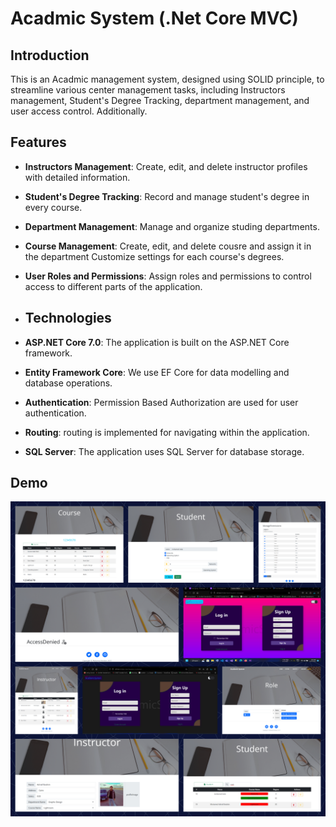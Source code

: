 # Acadmic System (.Net Core MVC)

## Introduction
This is an Acadmic management system, designed using SOLID principle, to streamline various center management tasks, including Instructors management, Student's Degree Tracking, department management, and user access control. Additionally.

## Features
- **Instructors Management**: Create, edit, and delete instructor profiles with detailed information.
- **Student's Degree Tracking**: Record and manage student's degree in every course.
- **Department Management**: Manage and organize studing departments.
- **Course Management**: Create, edit, and delete cousre and assign it in the department Customize settings for each course's degrees.
- **User Roles and Permissions**: Assign roles and permissions to control access to different parts of the application.

- ## Technologies

- **ASP.NET Core 7.0**: The application is built on the ASP.NET Core framework.
- **Entity Framework Core**: We use EF Core for data modelling and database operations.
- **Authentication**: Permission Based Authorization are used for user authentication.
<!-- - **Angular**: The front-end is developed using Angular.
- **Reactive Forms**: Angular's reactive forms are used for data entry and validation. -->
- **Routing**: routing is implemented for navigating within the application.
<!-- - **Services**: Angular services are used to manage data and perform HTTP requests. -->
<!-- - **Auth Guard**: Route guards are used to protect routes based on user authentication. -->
<!-- - **Swagger**: API documentation is generated using Swagger. -->
- **SQL Server**: The application uses SQL Server for database storage.

## Demo

![vCard Desktop Demo](/Demo.jpg "Desktop Demo")

<!-- ## Getting Started

Follow these instructions to set up and run the HR Management System locally:

1. **Prerequisites**:
   - [Visual Studio](https://visualstudio.microsoft.com/downloads/)
   - [.NET Core SDK](https://dotnet.microsoft.com/download/dotnet-core)
   - [Node.js](https://nodejs.org/)
   - [Angular CLI](https://cli.angular.io/)

2. **Clone the Repository**:
   ```sh
   git clone https://github.com/yourusername/hr-management-system.git
3. **Database Setup**:
   - Create a SQL Server database and update the connection string in appsettings.json.
   - Run Entity Framework migrations to set up the database. 
   ```sh
   dotnet ef database update -->

